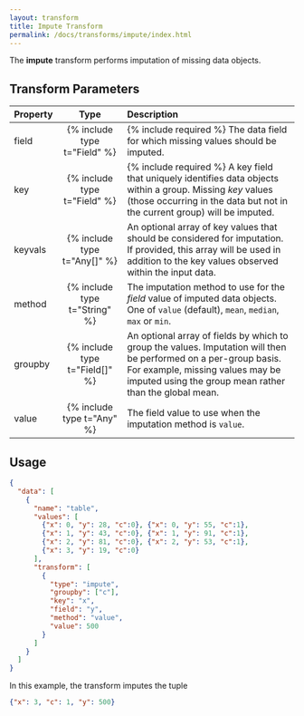 ```yaml
---
layout: transform
title: Impute Transform
permalink: /docs/transforms/impute/index.html
---
```


The **impute** transform performs imputation of missing data objects.

## Transform Parameters

| Property            | Type                           | Description   |
| :------------------ | :----------------------------: | :------------ |
| field               | {% include type t="Field" %}   | {% include required %} The data field for which missing values should be imputed.|
| key                 | {% include type t="Field" %}   | {% include required %} A key field that uniquely identifies data objects within a group. Missing _key_ values (those occurring in the data but not in the current group) will be imputed.|
| keyvals             | {% include type t="Any[]" %}   | An optional array of key values that should be considered for imputation. If provided, this array will be used in addition to the key values observed within the input data.|
| method              | {% include type t="String" %}  | The imputation method to use for the _field_ value of imputed data objects. One of `value` (default), `mean`, `median`, `max` or `min`.|
| groupby             | {% include type t="Field[]" %} | An optional array of fields by which to group the values. Imputation will then be performed on a per-group basis. For example, missing values may be imputed using the group mean rather than the global mean.|
| value               | {% include type t="Any" %}     | The field value to use when the imputation method is `value`.|

## Usage

```json
{
  "data": [
    {
      "name": "table",
      "values": [
        {"x": 0, "y": 28, "c":0}, {"x": 0, "y": 55, "c":1},
        {"x": 1, "y": 43, "c":0}, {"x": 1, "y": 91, "c":1},
        {"x": 2, "y": 81, "c":0}, {"x": 2, "y": 53, "c":1},
        {"x": 3, "y": 19, "c":0}
      ],
      "transform": [
        {
          "type": "impute",
          "groupby": ["c"],
          "key": "x",
          "field": "y",
          "method": "value",
          "value": 500
        }
      ]
    }
  ]
}
```

In this example, the transform imputes the tuple

```json
{"x": 3, "c": 1, "y": 500}
```
